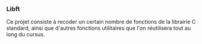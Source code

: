 ### Libft
  
Ce projet consiste à recoder un certain nombre de fonctions de la librairie C standard, ainsi que d'autres fonctions utilitaires que l'on réutilisera tout au long du cursus.
